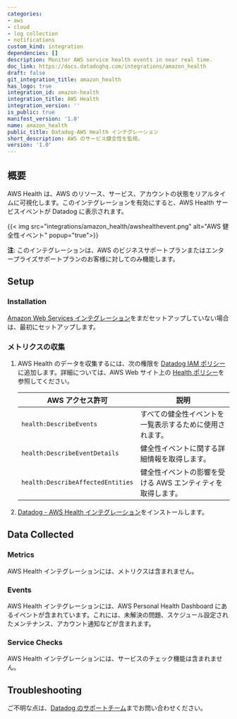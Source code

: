 ```yaml
---
categories:
- aws
- cloud
- log collection
- notifications
custom_kind: integration
dependencies: []
description: Monitor AWS service health events in near real time.
doc_link: https://docs.datadoghq.com/integrations/amazon_health
draft: false
git_integration_title: amazon_health
has_logo: true
integration_id: amazon-health
integration_title: AWS Health
integration_version: ''
is_public: true
manifest_version: '1.0'
name: amazon_health
public_title: Datadog-AWS Health インテグレーション
short_description: AWS のサービス健全性を監視。
version: '1.0'
---
```


<!--  SOURCED FROM https://github.com/DataDog/dogweb -->
## 概要

AWS Health は、AWS のリソース、サービス、アカウントの状態をリアルタイムに可視化します。このインテグレーションを有効にすると、AWS Health サービスイベントが Datadog に表示されます。

{{< img src="integrations/amazon_health/awshealthevent.png" alt="AWS 健全性イベント" popup="true">}}

**注**: このインテグレーションは、AWS のビジネスサポートプランまたはエンタープライズサポートプランのお客様に対してのみ機能します。

## Setup

### Installation

[Amazon Web Services インテグレーション][1]をまだセットアップしていない場合は、最初にセットアップします。

### メトリクスの収集

1. AWS Health のデータを収集するには、次の権限を [Datadog IAM ポリシー][2]に追加します。詳細については、AWS Web サイト上の [Health ポリシー][3]を参照してください。

    | AWS アクセス許可                    | 説明                                      |
    | --------------------------------- | ------------------------------------------------ |
    | `health:DescribeEvents`           | すべての健全性イベントを一覧表示するために使用されます。                 |
    | `health:DescribeEventDetails`     | 健全性イベントに関する詳細情報を取得します。     |
    | `health:DescribeAffectedEntities` | 健全性イベントの影響を受ける AWS エンティティを取得します。|

2. [Datadog - AWS Health インテグレーション][4]をインストールします。

## Data Collected

### Metrics

AWS Health インテグレーションには、メトリクスは含まれません。

### Events

AWS Health インテグレーションには、AWS Personal Health Dashboard にあるイベントが含まれています。これには、未解決の問題、スケジュール設定されたメンテナンス、アカウント通知などが含まれます。

### Service Checks

AWS Health インテグレーションには、サービスのチェック機能は含まれません。

## Troubleshooting

ご不明な点は、[Datadog のサポートチーム][5]までお問い合わせください。

[1]: https://docs.datadoghq.com/ja/integrations/amazon_web_services/
[2]: https://docs.datadoghq.com/ja/integrations/amazon_web_services/#installation
[3]: https://docs.aws.amazon.com/health/latest/ug/controlling-access.html
[4]: https://app.datadoghq.com/integrations/amazon-health
[5]: https://docs.datadoghq.com/ja/help/